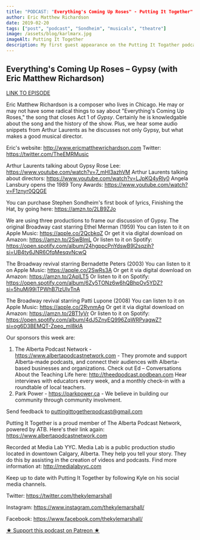 ```yaml
---
title: "PODCAST: "Everything's Coming Up Roses" - Putting It Together"
author: Eric Matthew Richardson
date: 2019-02-20
tags: ["post", "podcast", "Sondheim", "musicals", "theatre"]
image: /assets/blog/karlmarx.jpg
imageAlt: Putting It Together
description: My first guest appearance on the Putting It Togather podcast discussing the song "Everything's Coming Up Roses" from Gypsy.
---
```


## Everything's Coming Up Roses – Gypsy (with Eric Matthew Richardson)

[LINK TO EPISODE](https://puttingittogether.transistor.fm/s2/9)

Eric Matthew Richardson is a composer who lives in Chicago. He may or may not have some radical things to say about "Everything's Coming Up Roses," the song that closes Act 1 of *Gypsy*. Certainly he is knowledgable about the song and the history of the show. Plus, we hear some audio snippets from Arthur Laurents as he discusses not only Gypsy, but what makes a good musical director.

Eric's website: http://www.ericmatthewrichardson.com
Twitter: https://twitter.com/TheEMRMusic

Arthur Laurents talking about Gypsy Rose Lee: https://www.youtube.com/watch?v=7_mHl3azhVM
Arthur Laurents talking about directors: https://www.youtube.com/watch?v=LJpKQ4yRly0
Angela Lansbury opens the 1989 Tony Awards: https://www.youtube.com/watch?v=F1znyr0QQGE

You can purchase Stephen Sondheim's first book of lyrics, Finishing the Hat, by going here: https://amzn.to/2LB9ZJo

We are using three productions to frame our discussion of Gypsy.
The original Broadway cast starring Ethel Merman (1959)
You can listen to it on Apple Music: https://apple.co/2QcbkqZ
Or get it via digital download on Amazon: https://amzn.to/2SwBlmL
Or listen to it on Spotify: https://open.spotify.com/album/24hgppcPnYdswB9l2sqzih?si=UB4ty6JNR6OfqMesqvNcwQ

The Broadway revival starring Bernadette Peters (2003)
You can listen to it on Apple Music: https://apple.co/2SwRs3A
Or get it via digital download on Amazon: https://amzn.to/2AplLT5
Or listen to it on Spotify: https://open.spotify.com/album/6Zy5TONz6w6hQBhpOv5YDZ?si=5huMj99iTPWhB7IzUIvTnA

The Broadway revival starring Patti Lupone (2008)
You can listen to it on Apple Music: https://apple.co/2RvnmAg
Or get it via digital download on Amazon: https://amzn.to/2BT1yVr
Or listen to it on Spotify: https://open.spotify.com/album/4dJ5ZnyEQ996ZqWRPyagwZ?si=og6D3BEMQT-Zpeo_mI8klA

Our sponsors this week are:
1.  The Alberta Podcast Network - https://www.albertapodcastnetwork.com - They promote and support Alberta-made podcasts, and connect their audiences with Alberta-based businesses and organizations. Check out Ed – Conversations About the Teaching Life here: http://theedpodcast.podbean.com Hear interviews with educators every week, and a monthly check-in with a roundtable of local teachers.
2. Park Power  - https://parkpower.ca - We believe in building our community through community involvment.

Send feedback to puttingittogetherpodcast@gmail.com

Putting It Together is a proud member of The Alberta Podcast Network, powered by ATB. Here's their link again: https://www.albertapodcastnetwork.com

Recorded at Media Lab YYC. Media Lab is a public production studio located in downtown Calgary, Alberta. They help you tell your story. They do this by assisting in the creation of videos and podcasts. Find more information at: http://medialabyyc.com

Keep up to date with Putting It Together by following Kyle on his social media channels.

Twitter: https://twitter.com/thekylemarshall

Instagram: https://www.instagram.com/thekylemarshall/

Facebook: https://www.facebook.com/thekylemarshall/

[★ Support this podcast on Patreon ★](https://www.patreon.com/puttingittogetherpodcast)
